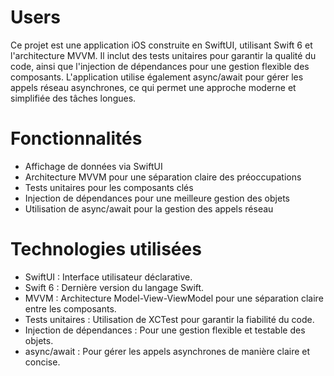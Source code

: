 # Users

Ce projet est une application iOS construite en SwiftUI, utilisant Swift 6 et l'architecture MVVM. Il inclut des tests unitaires pour garantir la qualité du code, ainsi que l'injection de dépendances pour une gestion flexible des composants.
L'application utilise également async/await pour gérer les appels réseau asynchrones, ce qui permet une approche moderne et simplifiée des tâches longues.

# Fonctionnalités

+ Affichage de données via SwiftUI
+ Architecture MVVM pour une séparation claire des préoccupations
+ Tests unitaires pour les composants clés
+ Injection de dépendances pour une meilleure gestion des objets
+ Utilisation de async/await pour la gestion des appels réseau

# Technologies utilisées

+ SwiftUI : Interface utilisateur déclarative.
+ Swift 6 : Dernière version du langage Swift.
+ MVVM : Architecture Model-View-ViewModel pour une séparation claire entre les composants.
+ Tests unitaires : Utilisation de XCTest pour garantir la fiabilité du code.
+ Injection de dépendances : Pour une gestion flexible et testable des objets.
+ async/await : Pour gérer les appels asynchrones de manière claire et concise.
